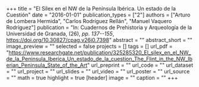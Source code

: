 +++
title = "El Sílex en el NW de la Península Ibérica. Un estado de la Cuestión"
date = "2016-01-01"
publication_types = ["2"]
authors = ["Arturo de Lombera Hermida", "Carlos Rodríguez Rellán", "Manuel Vaquero Rodríguez"]
publication = "In: Cuadernos de Prehistoria y Arqueología de la Universidad de Granada, (26), _pp. 137--155_, https://doi.org/10.30827/cpag.v26i0.7398"
abstract = ""
abstract_short = ""
image_preview = ""
selected = false
projects = []
tags = []
url_pdf = "https://www.researchgate.net/publication/325285320_El_silex_en_el_NW_de_la_Peninsula_Iberica_Un_estado_de_la_cuestion_The_Flint_in_the_NW_Iberian_Peninsula_State_of_the_Art"
url_preprint = ""
url_code = ""
url_dataset = ""
url_project = ""
url_slides = ""
url_video = ""
url_poster = ""
url_source = ""
math = true
highlight = true
[header]
image = ""
caption = ""
+++
